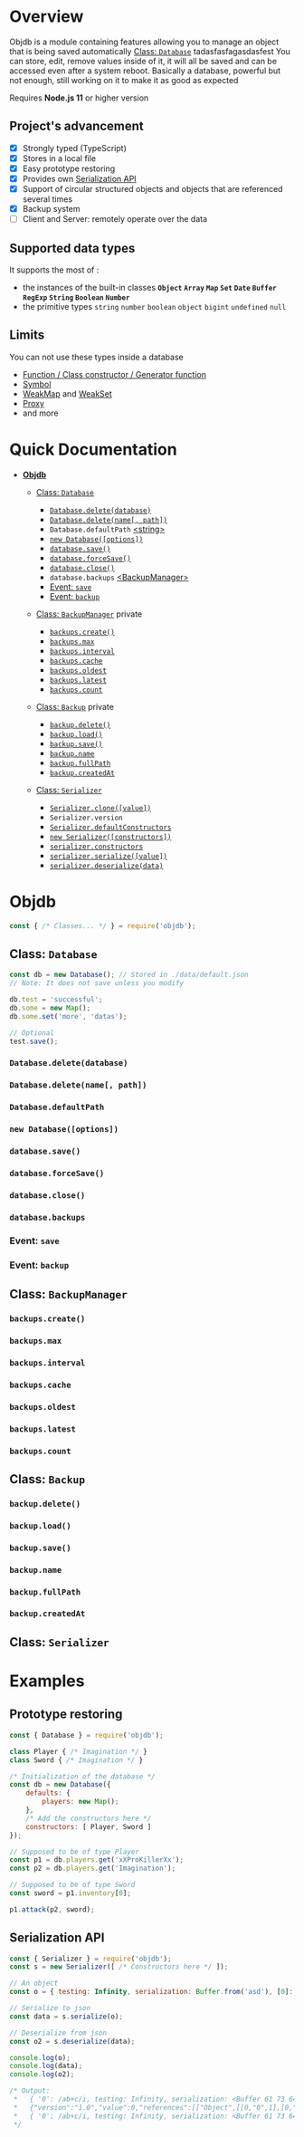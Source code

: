 
<link rel="stylesheet" type="text/css" media="all" href="https://nodejs.org/dist/latest-v12.x/docs/api/assets/style.css"/>

# Overview
Objdb is a module containing features allowing you to manage an object that is being saved automatically [Class: `Database`](#database)
<a class="type">tadasfasfagasdasfest</a>
You can store, edit, remove values inside of it, it will all be saved and can be accessed even after a system reboot.
Basically a database, powerful but not enough, still working on it to make it as good as expected

Requires **Node.js 11** or higher version

## Project's advancement
- [x] Strongly typed (TypeScript)
- [x] Stores in a local file
- [x] Easy prototype restoring
- [x] Provides own [Serialization API](#serialization-api)
- [x] Support of circular structured objects and objects that are referenced several times
- [x] Backup system
- [ ] Client and Server: remotely operate over the data

## Supported data types
It supports the most of :
- the instances of the built-in classes **`Object` `Array` `Map` `Set` `Date` `Buffer` `RegExp` `String` `Boolean` `Number`**
- the primitive types `string` `number` `boolean` `object` `bigint` `undefined` `null`

## Limits
You can not use these types inside a database
- [Function / Class constructor / Generator function](https://developer.mozilla.org/en-US/docs/Web/JavaScript/Reference/Functions)
- [Symbol](https://developer.mozilla.org/en-US/docs/Web/JavaScript/Reference/Global_Objects/Symbol)
- [WeakMap](https://developer.mozilla.org/en-US/docs/Web/JavaScript/Reference/Global_Objects/WeakMap) and [WeakSet](https://developer.mozilla.org/en-US/docs/Web/JavaScript/Reference/Global_Objects/WeakSet)
- [Proxy](https://developer.mozilla.org/en-US/docs/Web/JavaScript/Reference/Global_Objects/Proxy)
- and more

# Quick Documentation
- [**Objdb**](#objdb)
  - [Class: `Database`](#class-db)
    - [`Database.delete(database)`](#db-delete-1)
    - [`Database.delete(name[, path])`](#db-delete-2)
    - `Database.defaultPath` [\<string>]()
    - [`new Database([options])`](#db-new)
    - [`database.save()`](#db-proto-save)
    - [`database.forceSave()`](#db-proto-forcesave)
    - [`database.close()`](#db-proto-close)
    - `database.backups` [\<BackupManager>](#class-bm)
    - [Event: `save`](#db-event-save)
    - [Event: `backup`](#db-event-backup)
  - [Class: `BackupManager`](#class-bm) private
    - [`backups.create()`](#bm-proto-create)
    - [`backups.max`](#bm-proto-max)
    - [`backups.interval`](#bm-proto-interval)
    - [`backups.cache`](#bm-proto-cache)
    - [`backups.oldest`](#bm-proto-oldest)
    - [`backups.latest`](#bm-proto-latest)
    - [`backups.count`](#bm-proto-count)
  - [Class: `Backup`](#class-backup) private
    - [`backup.delete()`](#backup-proto-delete)
    - [`backup.load()`](#backup-proto-load)
    - [`backup.save()`](#backup-proto-save)
    - [`backup.name`](#backup-proto-name)
    - [`backup.fullPath`](#backup-proto-fullpath)
    - [`backup.createdAt`](#backup-proto-createdat)
    
  - [Class: `Serializer`](#class-sr)
    
    - [`Serializer.clone([value])`](#sr-clone)
    - `Serializer.version`
    - [`Serializer.defaultConstructors`](#sr-defaultctr)
    - [`new Serializer([constructors])`](#sr-new)
    - [`serializer.constructors`](#sr-proto-ctr)
    - [`serializer.serialize([value])`](#sr-proto-serialize)
    - [`serializer.deserialize(data)`](#sr-proto-deserialize)

# Objdb
```js
const { /* Classes... */ } = require('objdb');
```
<h2 id="class-db">Class: <code>Database</code></h2>

```js
const db = new Database(); // Stored in ./data/default.json
// Note: It does not save unless you modify

db.test = 'successful';
db.some = new Map();
db.some.set('more', 'datas');

// Optional
test.save();
```
<h3 id="db-delete-1"><code>Database.delete(database)</code></h3>

<h3 id="db-delete-2"><code>Database.delete(name[, path])</code></h3>

<h3 id ="db-defaultpath"><code>Database.defaultPath</code></h3>

<h3 id ="db-new"><code>new Database([options])</code></h3>

<h3 id ="db-proto-save"><code>database.save()</code></h3>

<h3 id ="db-proto-forcesave"><code>database.forceSave()</code></h3>

<h3 id ="db-proto-close"><code>database.close()</code></h3>

<h3 id ="db-proto-backups"><code>database.backups</code></h3>

<h3 id ="db-event-save">Event: <code>save</code></h3>

<h3 id ="db-event-backup">Event: <code>backup</code></h3>

<h2 id="class-bm">Class: <code>BackupManager</code></h2>

<h3 id="bm-proto-create"><code>backups.create()</code></h3>

<h3 id="bm-proto-max"><code>backups.max</code></h3>

<h3 id="bm-proto-interval"><code>backups.interval</code></h3>

<h3 id="bm-proto-cache"><code>backups.cache</code></h3>

<h3 id="bm-proto-oldest"><code>backups.oldest</code></h3>

<h3 id="bm-proto-latest"><code>backups.latest</code></h3>

<h3 id="bm-proto-count"><code>backups.count</code></h3>

<h2 id="class-backup">Class: <code>Backup</code></h2>

<h3 id="backup-proto-delete"><code>backup.delete()</code></h3>

<h3 id="backup-proto-load"><code>backup.load()</code></h3>

<h3 id="backup-proto-save"><code>backup.save()</code></h3>

<h3 id="backup-proto-name"><code>backup.name</code></h3>

<h3 id="backup-proto-fullpath"><code>backup.fullPath</code></h3>

<h3 id="backup-proto-createdat"><code>backup.createdAt</code></h3>

<h2 id="class-sr">Class: <code>Serializer</code></h2>

# Examples

## Prototype restoring
```js
const { Database } = require('objdb');

class Player { /* Imagination */ }
class Sword { /* Imagination */ }

/* Initialization of the database */
const db = new Database({
	defaults: {
		players: new Map();
	},
	/* Add the constructors here */
	constructors: [ Player, Sword ]
});

// Supposed to be of type Player
const p1 = db.players.get('xXProKillerXx');
const p2 = db.players.get('Imagination');

// Supposed to be of type Sword
const sword = p1.inventory[0];

p1.attack(p2, sword);
```

## Serialization API
```js
const { Serializer } = require('objdb');
const s = new Serializer([ /* Constructors here */ ]);

// An object
const o = { testing: Infinity, serialization: Buffer.from('asd'), [0]: /ab+c/i };

// Serialize to json
const data = s.serialize(o);

// Deserialize from json
const o2 = s.deserialize(data);

console.log(o);
console.log(data);
console.log(o2);

/* Output:
 *   { '0': /ab+c/i, testing: Infinity, serialization: <Buffer 61 73 64> }
 *   {"version":"1.0","value":0,"references":[["Object",[[0,"0",1],[0,"testing",[3,"Infinity"]],[0,"serialization",2]]],["RegExp",[],"ab+c","i"],["Buffer",[],"YXNk"]]}
 *   { '0': /ab+c/i, testing: Infinity, serialization: <Buffer 61 73 64> }
 */
```

